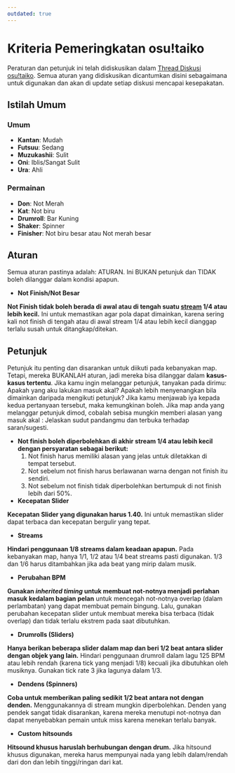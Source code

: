 ```yaml
---
outdated: true
---
```


# Kriteria Pemeringkatan osu!taiko

Peraturan dan petunjuk ini telah didiskusikan dalam [Thread Diskusi osu!taiko](https://osu.ppy.sh/community/forums/87). Semua aturan yang didiskusikan dicantumkan disini sebagaimana untuk digunakan dan akan di update setiap diskusi mencapai kesepakatan.

## Istilah Umum

### Umum

- **Kantan**: Mudah
- **Futsuu**: Sedang
- **Muzukashii**: Sulit
- **Oni**: Iblis/Sangat Sulit
- **Ura**: Ahli

### Permainan

- **Don**: Not Merah
- **Kat**: Not biru
- **Drumroll**: Bar Kuning
- **Shaker**: Spinner
- **Finisher**: Not biru besar atau Not merah besar

## Aturan

Semua aturan pastinya adalah: ATURAN. Ini BUKAN petunjuk dan TIDAK boleh dilanggar dalam kondisi apapun.

- **Not Finish/Not Besar**

**Not Finish tidak boleh berada di awal atau di tengah suatu [stream](/wiki/Mapping_Techniques/Formations) 1/4 atau lebih kecil.** Ini untuk memastikan agar pola dapat dimainkan, karena sering kali not finish di tengah atau di awal stream 1/4 atau lebih kecil dianggap terlalu susah untuk ditangkap/ditekan.

## Petunjuk

Petunjuk itu penting dan disarankan untuk diikuti pada kebanyakan map. Tetapi, mereka BUKANLAH aturan, jadi mereka bisa dilanggar dalam **kasus-kasus tertentu**. Jika kamu ingin melanggar petunjuk, tanyakan pada dirimu: Apakah yang aku lakukan masuk akal? Apakah lebih menyenangkan bila dimainkan daripada mengikuti petunjuk? Jika kamu menjawab iya kepada kedua pertanyaan tersebut, maka kemungkinan boleh. Jika map anda yang melanggar petunjuk dimod, cobalah sebisa mungkin memberi alasan yang masuk akal : Jelaskan sudut pandangmu dan terbuka terhadap saran/sugesti.

- **Not finish boleh diperbolehkan di akhir stream 1/4 atau lebih kecil dengan persyaratan sebagai berikut:**
  1. Not finish harus memiliki alasan yang jelas untuk diletakkan di tempat tersebut.
  2. Not sebelum not finish harus berlawanan warna dengan not finish itu sendiri.
  3. Not sebelum not finish tidak diperbolehkan bertumpuk di not finish lebih dari 50%.
- **Kecepatan Slider**

**Kecepatan Slider yang digunakan harus 1.40.** Ini untuk memastikan slider dapat terbaca dan kecepatan bergulir yang tepat.

- **Streams**

**Hindari penggunaan 1/8 streams dalam keadaan apapun.** Pada kebanyakan map, hanya 1/1, 1/2 atau 1/4 beat streams pasti digunakan. 1/3 dan 1/6 harus ditambahkan jika ada beat yang mirip dalam musik.

- **Perubahan BPM**

**Gunakan *inherited timing* untuk membuat not-notnya menjadi perlahan masuk kedalam bagian pelan** untuk mencegah not-notnya overlap (dalam perlambatan) yang dapat membuat pemain bingung. Lalu, gunakan perubahan kecepatan slider untuk membuat mereka bisa terbaca (tidak overlap) dan tidak terlalu ekstrem pada saat dibutuhkan.

- **Drumrolls (Sliders)**

**Hanya berikan beberapa slider dalam map dan beri 1/2 beat antara slider dengan objek yang lain.** Hindari penggunaan drumroll dalam lagu 125 BPM atau lebih rendah (karena tick yang menjadi 1/8) kecuali jika dibutuhkan oleh musiknya. Gunakan tick rate 3 jika lagunya dalam 1/3.

- **Dendens (Spinners)**

**Coba untuk memberikan paling sedikit 1/2 beat antara not dengan denden.** Menggunakannya di stream mungkin diperbolehkan. Denden yang pendek sangat tidak disarankan, karena mereka menutupi not-notnya dan dapat menyebabkan pemain untuk miss karena menekan terlalu banyak.

- **Custom hitsounds**

**Hitsound khusus haruslah berhubungan dengan drum.** Jika hitsound khusus digunakan, mereka harus mempunyai nada yang lebih dalam/rendah dari don dan lebih tinggi/ringan dari kat.
